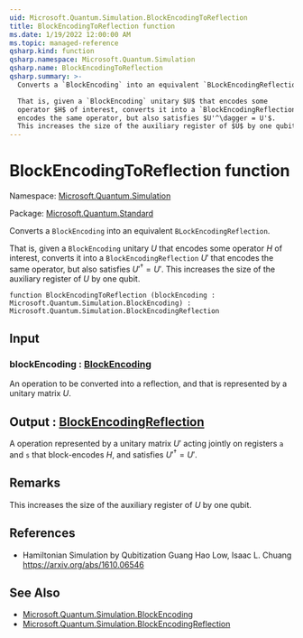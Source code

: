 ```yaml
---
uid: Microsoft.Quantum.Simulation.BlockEncodingToReflection
title: BlockEncodingToReflection function
ms.date: 1/19/2022 12:00:00 AM
ms.topic: managed-reference
qsharp.kind: function
qsharp.namespace: Microsoft.Quantum.Simulation
qsharp.name: BlockEncodingToReflection
qsharp.summary: >-
  Converts a `BlockEncoding` into an equivalent `BLockEncodingReflection`.

  That is, given a `BlockEncoding` unitary $U$ that encodes some
  operator $H$ of interest, converts it into a `BlockEncodingReflection` $U'$ that
  encodes the same operator, but also satisfies $U'^\dagger = U'$.
  This increases the size of the auxiliary register of $U$ by one qubit.
---
```


# BlockEncodingToReflection function

Namespace: [Microsoft.Quantum.Simulation](xref:Microsoft.Quantum.Simulation)

Package: [Microsoft.Quantum.Standard](https://nuget.org/packages/Microsoft.Quantum.Standard)


Converts a `BlockEncoding` into an equivalent `BLockEncodingReflection`.That is, given a `BlockEncoding` unitary $U$ that encodes someoperator $H$ of interest, converts it into a `BlockEncodingReflection` $U'$ thatencodes the same operator, but also satisfies $U'^\dagger = U'$.This increases the size of the auxiliary register of $U$ by one qubit.

```qsharp
function BlockEncodingToReflection (blockEncoding : Microsoft.Quantum.Simulation.BlockEncoding) : Microsoft.Quantum.Simulation.BlockEncodingReflection
```


## Input

### blockEncoding : [BlockEncoding](xref:Microsoft.Quantum.Simulation.BlockEncoding)

An operation to be converted into a reflection, and that is representedby a unitary matrix $U$.



## Output : [BlockEncodingReflection](xref:Microsoft.Quantum.Simulation.BlockEncodingReflection)

A operation represented by a unitary matrix $U'$ acting jointly onregisters `a` and `s` that block-encodes $H$, andsatisfies $U'^\dagger = U'$.

## Remarks

This increases the size of the auxiliary register of $U$ by one qubit.

## References

- Hamiltonian Simulation by Qubitization  Guang Hao Low, Isaac L. Chuang  https://arxiv.org/abs/1610.06546

## See Also

- [Microsoft.Quantum.Simulation.BlockEncoding](xref:Microsoft.Quantum.Simulation.BlockEncoding)
- [Microsoft.Quantum.Simulation.BlockEncodingReflection](xref:Microsoft.Quantum.Simulation.BlockEncodingReflection)